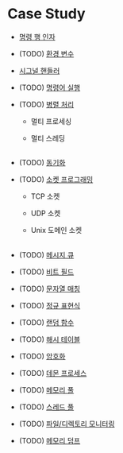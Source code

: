 # Case Study

- [명령 행 인자](command-line_argument.md)

- (TODO) [환경 변수](env_variable.md)

- [시그널 핸들러](signal.md)

- (TODO) [명령어 실행](execution.md)

- (TODO) [병렬 처리](parallel.md)

    - 멀티 프로세싱
    - 멀티 스레딩

        ##

- (TODO) [동기화](sync.md)

- (TODO) [소켓 프로그래밍](socket.md)

    - TCP 소켓
    - UDP 소켓
    - Unix 도메인 소켓

        ##

- (TODO) [메시지 큐](message_queue.md)

- (TODO) [비트 필드](bit_field.md)

- (TODO) [문자열 매칭](string_match.md)

- (TODO) [정규 표현식](regex.md)

- (TODO) [랜덤 함수](random.md)

- (TODO) [해시 테이블](hash.md)

- (TODO) [암호화](crypto.md)

- (TODO) [데몬 프로세스](daemon.md)

- (TODO) [메모리 풀](memory_pool.md)

- (TODO) [스레드 풀](thread_pool.md)

- (TODO) [파일/디렉토리 모니터링](case_study/file_dir_monitor.md)

- (TODO) [메모리 덤프](memory_dump.md)
